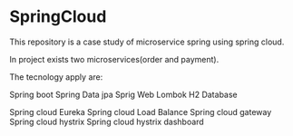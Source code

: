 # SpringCloud

This repository is a case study of microservice spring using spring cloud. 

In project exists two  microservices(order and payment).

The tecnology apply are:

  Spring boot
  Spring Data jpa
  Sprig Web
  Lombok
  H2 Database
  
  Spring cloud Eureka 
  Spring cloud Load Balance
  Spring cloud gateway
  Spring cloud hystrix
  Spring cloud hystrix dashboard
  

  
  
